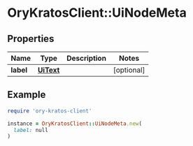# OryKratosClient::UiNodeMeta

## Properties

| Name | Type | Description | Notes |
| ---- | ---- | ----------- | ----- |
| **label** | [**UiText**](UiText.md) |  | [optional] |

## Example

```ruby
require 'ory-kratos-client'

instance = OryKratosClient::UiNodeMeta.new(
  label: null
)
```

